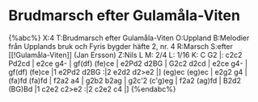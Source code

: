 # Brudmarsch efter Gulamåla-Viten

{%abc%}
X:4
T:Brudmarsch efter Gulamåla-Viten
O:Uppland
B:Melodier från Upplands bruk och Fyris bygder häfte 2, nr. 4
R:Marsch
S:efter [[!Gulamåla-Viten]] (Jan Ersson)
Z:Nils L
M: 2/4
L: 1/16
K: C
G2 |: c2c2 Pd2cd | e2ce g4- | gf(df) (fe)ce | e2Pd2 d2BG |
G2c2 d2cd | e2ce g4- | gf(df) (fe)ce |1 e2Pd2 d2BG :|2 e2d2 d2>e2 |]
(eg)ec (eg)ec | e2g2 g4 | (fa)fd (fa)fd | f2a2 a4 | g2b2 b2ag | 
g2c'2 (c'g)eg | f2a2 (ag)fd | B2d2 (BG)Bd |1 c2e2 c2>e2 :|2 c2e2 c4 |]
{%endabc%}
